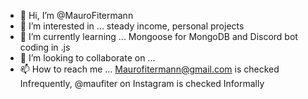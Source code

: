 - 👋 Hi, I’m @MauroFitermann
- 👀 I’m interested in ... steady income, personal projects
- 🌱 I’m currently learning ... Mongoose for MongoDB and Discord bot coding in .js
- 💞️ I’m looking to collaborate on ... 
- 📫 How to reach me ... Maurofitermann@gmail.com is checked Infrequently, @maufiter on Instagram is checked Informally

<!---
MauroFitermann/MauroFitermann is a ✨ special ✨ repository because its `README.md` (this file) appears on your GitHub profile.
You can click the Preview link to take a look at your changes.
--->
